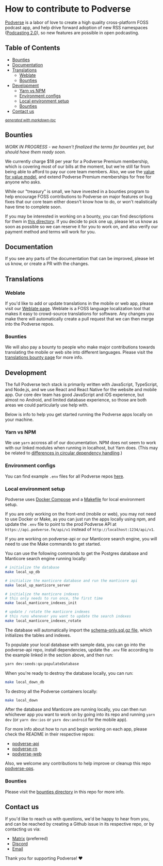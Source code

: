 # How to contribute to Podverse

[Podverse](https://podverse.fm) is a labor of love to create a high quality cross-platform FOSS podcast app, and help drive forward adoption of new RSS namespaces ([Podcasting 2.0](https://github.com/Podcastindex-org/podcast-namespace/blob/main/podcasting2.0.md)), so new features are possible in open podcasting.

## Table of Contents
- [Bounties](#bounties)
- [Documentation](#documentation)
- [Translations](#translations)
  * [Weblate](#weblate)
  * [Bounties](#bounties-1)
- [Development](#development)
  * [Yarn vs NPM](#yarn-vs-npm)
  * [Environment configs](#environment-configs)
  * [Local environment setup](#local-environment-setup)
  * [Bounties](#bounties-2)
- [Contact us](#contact-us)

<small><i><a href='http://ecotrust-canada.github.io/markdown-toc/'>generated with markdown-toc</a></i></small>

## Bounties

*WORK IN PROGRESS - we haven't finalized the terms for bounties yet, but should have them ready soon.*

We currently charge $18 per year for a Podverse Premium membership, which is covering most of our bills at the moment, but we're still far from being able to afford to pay our core team members. Also, we use the [value for value model](https://value4value.info/), and extend Podverse Premium memberships for free for anyone who asks.

While our "treasury" is small, we have invested in a bounties program to help encourage FOSS contributions to Podverse on major features or bug fixes that our core team either doesn't know how to do, or won't realistically have time to complete soon.

If you may be interested in working on a bounty, you can find descriptions for them in [this directory](https://github.com/podverse/podverse-ops/tree/master/bounties). If you decide to pick one up, please let us know as soon as possible so we can reserve it for you to work on, and also verify our payment method and terms will work for you.

## Documentation

If you see any parts of the documentation that can be improved, please let us know, or create a PR with the changes.

## Translations

### Weblate

If you'd like to add or update translations in the mobile or web app, please visit our [Weblate page](https://hosted.weblate.org/projects/podverse/). Weblate is a FOSS language localization tool that makes it easy to crowd-source translations for software. Any changes you make there will automatically create a pull request that we can then merge into the Podverse repos.

### Bounties

We will also pay a bounty to people who make major contributions towards translating the mobile or web site into different languages. Please visit the [translations bounty page](https://github.com/podverse/podverse-ops/tree/master/bounties/translations) for more info.

## Development

The full Podverse tech stack is primarily written with JavaScript, TypeScript, and Node.js, and we use React and React Native for the website and mobile app. Our core dev team has good JavaScript and iOS experience, but almost no Android, and limited database experience, so those are both areas we could particularly use help with.

Below is info to help you get started running the Podverse apps locally on your machine.

### Yarn vs NPM

We use `yarn` accross all of our documentation. NPM does not seem to work with our linked modules when running in localhost, but Yarn does. (This may be related to [differences in circular dependency handling](https://stackoverflow.com/a/74536600/2608858).)

### Environment configs

You can find example `.env` files for all Podverse repos [here](https://github.com/podverse/podverse-ops/tree/master/config).

### Local environment setup

Podverse uses [Docker Compose](https://github.com/podverse/podverse-ops/tree/master/docker-compose) and a [Makefile](https://github.com/podverse/podverse-ops/blob/master/Makefile) for local environment setup.

If you are only working on the front-end (mobile or web), you may not need to use Docker or Make, as you can just run the apps locally using npm, and update the `.env` file to point to the prod Podverse API at `https://api.podverse.fm/api/v1` instead of `http://localhost:1234/api/v1`.

If you are working on podverse-api or our Manticore search engine, you will need to use the Make commands to get started.

You can use the following commands to get the Postgres database and Manticore search engine running locally:

```bash
# initialize the database
make local_up_db

# initialize the manticore database and run the manticore api
make local_up_manticore_server

# initialize the manticore indexes
# this only needs to run once, the first time 
make local_manticore_indexes_init

# update / rotate the manticore indexes
# this runs whenever you want to update the search indexes
make local_manticore_indexes_rotate
```

The database will automatically import the [schema-only.sql.gz file](https://github.com/podverse/podverse-ops/tree/master/db/schema-only), which initializes the tables and indexes.

To populate your local database with sample data, you can go into the podverse-api repo, install dependencies, update the `.env` file according to the example linked in the section above, and then run:

```bash
yarn dev:seeds:qa:populateDatabase
```

When you're ready to destroy the database locally, you can run:

```bash
make local_down_db
```

To destroy all the Podverse containers locally:

```bash
make local_down
```

After the database and Manticore are running locally, you can then run whichever app you want to work on by going into its repo and running `yarn dev` (or `yarn dev:ios` or `yarn dev:android` for the mobile app).

For more info about how to run and begin working on each app, please check the README in their respective repos:

- [podverse-api](https://github.com/podverse/podverse-api)
- [podverse-rn](https://github.com/podverse/podverse-rn)
- [podverse-web](https://github.com/podverse/podverse-web)

Also, we welcome any contributions to help improve or cleanup this repo [podverse-ops](https://github.com/podverse/podverse-ops).

### Bounties

Please visit the [bounties directory](https://github.com/podverse/podverse-ops/tree/master/bounties) in this repo for more info.

## Contact us

If you'd like to reach us with questions, we'd be happy to hear from you, and can be reached by creating a Github issue in its respective repo, or by contacting us via:

- [Matrix](https://matrix.to/#/#podverse-space:matrix.org) (preferred)
- [Discord](https://discord.gg/6HkyNKR)
- [Email](mailto:contact@podverse.fm)

Thank you for supporting Podverse! ❤️
